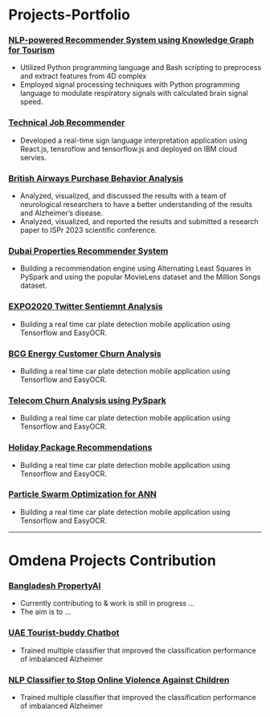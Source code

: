 # Projects-Portfolio

### [NLP-powered Recommender System using Knowledge Graph for Tourism](https://github.com/MoRaouf/NLP-powered-Recommender-System-using-Knowledge-Graph-for-Tourism)
* Utilized Python programming language and Bash scripting to preprocess and extract features from 4D complex
* Employed signal processing techniques with Python programming language to modulate respiratory signals with calculated brain signal speed.

### [Technical Job Recommender](https://github.com/MoRaouf/Tech-Job-Recommendation) ### 
* Developed a real-time sign language interpretation application using React.js, tensroflow and tensorflow.js and deployed on IBM cloud servies.

### [British Airways Purchase Behavior Analysis](https://github.com/MoRaouf/BA-Purchase-Behavior-Analysis) ###
* Analyzed, visualized, and discussed the results with a team of neurological researchers to have a better understanding of the results and Alzheimer’s disease. 
* Analyzed, visualized, and reported the results and submitted a research paper to ISPr 2023 scientific conference.

### [Dubai Properties  Recommender System](https://github.com/MoRaouf/Dubai-PropertyAI) ###
* Building a recommendation engine using Alternating Least Squares in PySpark and using the popular MovieLens dataset and the Million Songs dataset.

### [EXPO2020 Twitter Sentiemnt Analysis](https://github.com/MoRaouf/Twitter-Sentiment-Analysis) ###
* Building a real time car plate detection mobile application using Tensorflow and EasyOCR. 

### [BCG Energy Customer Churn Analysis](https://github.com/MoRaouf/BCG-Energy-Customer-Churn-Analysis) ###
* Building a real time car plate detection mobile application using Tensorflow and EasyOCR. 

### [Telecom Churn Analysis using PySpark](https://github.com/MoRaouf/Churn-Analysis-PySpark) ###
* Building a real time car plate detection mobile application using Tensorflow and EasyOCR. 

### [Holiday Package Recommendations](https://github.com/MoRaouf/Holiday-Package-Recommendations) ###
* Building a real time car plate detection mobile application using Tensorflow and EasyOCR. 

### [Particle Swarm Optimization for ANN](https://github.com/MoRaouf/Particle-Swarm-Optimization-for-ANN) ###
* Building a real time car plate detection mobile application using Tensorflow and EasyOCR. 

----

# Omdena Projects Contribution

### [Bangladesh PropertyAI](https://omdena.com/chapter-challenges/propertyai-a-one-stop-solution-for-real-estate-data-powered-by-ai/) ###
* Currently contributing to & work is still in progress ...
* The aim is to ...

### [UAE Tourist-buddy Chatbot](https://omdena.com/chapter-challenges/uae-tourist-buddy-chatbot/) ###
* Trained multiple classifier that improved the classification performance of imbalanced Alzheimer

### [NLP Classifier to Stop Online Violence Against Children](https://omdena.com/chapter-challenges/stop-online-violence-against-children-studied-by-france-chapter/) ###
* Trained multiple classifier that improved the classification performance of imbalanced Alzheimer
